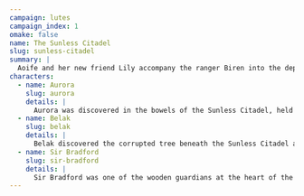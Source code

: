 ```yaml
---
campaign: lutes
campaign_index: 1
omake: false
name: The Sunless Citadel
slug: sunless-citadel
summary: |
  Aoife and her new friend Lily accompany the ranger Biren into the depths of a ruined fortress, inhabited by warring bands of kobolds and goblins. Aoife briefly recovers the lost lute, but loses it again to goblin treachery. Deep beneath the Citadel they battle the mad druid Belak, who warns that the elementals will scour clean the land. But not all is lost - along the way, Aoife adopts a baby white dragon, who she names Aurora.
characters:
  - name: Aurora
    slug: aurora
    details: |
      Aurora was discovered in the bowels of the Sunless Citadel, held captive by the kobolds as a weapon against the goblins. Fortunately, she and Aoife built an instant and lasting bond.
  - name: Belak
    slug: belak
    details: |
      Belak discovered the corrupted tree beneath the Sunless Citadel and sought to use its power, in the process releasing the twig blight onto the Sapphire Coast. He also co-opted the goblins, and slew and reanimated the adventurers from Oakhurst as wooden guardians.
  - name: Sir Bradford
    slug: sir-bradford
    details: |
      Sir Bradford was one of the wooden guardians at the heart of the Sunless Citadel.
---
```

